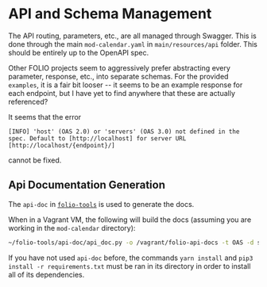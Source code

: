# API and Schema Management

The API routing, parameters, etc., are all managed through Swagger. This is done through the main
`mod-calendar.yaml` in `main/resources/api` folder. This should be entirely up to the OpenAPI spec.

Other FOLIO projects seem to aggressively prefer abstracting every parameter, response, etc., into
separate schemas. For the provided `examples`, it is a fair bit looser -- it seems to be an example
response for each endpoint, but I have yet to find anywhere that these are actually referenced?

It seems that the error

```
[INFO] 'host' (OAS 2.0) or 'servers' (OAS 3.0) not defined in the spec. Default to [http://localhost] for server URL [http://localhost/{endpoint}/]
```

cannot be fixed.

## Api Documentation Generation

The `api-doc` in [`folio-tools`](https://github.com/folio-org/folio-tools) is used to generate the
docs.

When in a Vagrant VM, the following will build the docs (assuming you are working in the
`mod-calendar` directory):

```sh
~/folio-tools/api-doc/api_doc.py -o /vagrant/folio-api-docs -t OAS -d src/main/resources/api
```

If you have not used `api-doc` before, the commands `yarn install` and
`pip3 install -r requirements.txt` must be ran in its directory in order to install all of its
dependencies.
